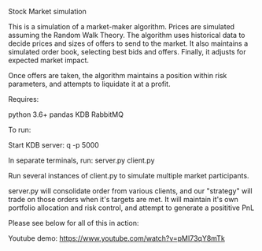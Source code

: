 Stock Market simulation

This is a simulation of a market-maker algorithm. Prices are simulated assuming the Random Walk Theory. The algorithm
uses historical data to decide prices and sizes of offers to send to the market. It also maintains a simulated order book,
selecting best bids and offers. Finally, it adjusts for expected market impact.

Once offers are taken, the algorithm maintains a position within risk parameters, and attempts to liquidate it at a
profit.

Requires:

python 3.6+
pandas
KDB
RabbitMQ

To run:

Start KDB server: q -p 5000

In separate terminals, run:
    server.py
    client.py

Run several instances of client.py to simulate multiple market participants.

server.py will consolidate order from various clients, and our "strategy" will trade on those orders when it's targets
are met. It will maintain it's own portfolio allocation and risk control, and attempt to generate a posititive PnL

Please see below for all of this in action:

Youtube demo: https://www.youtube.com/watch?v=pMI73qY8mTk